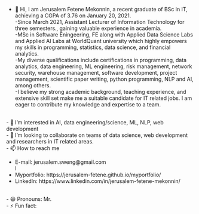 - 👋 Hi, I am Jerusalem Fetene Mekonnin, a recent graduate of BSc in IT, achieving a CGPA of 3.76 on January 20, 2021.
       <br> -Since March 2021, Assistant Lecturer of Information Technology for three semesters., gaining valuable experience in academia.
        <br>-MSc in Software Eningeering, FE along with Applied Data Science Labs and Applied AI Labs at WorldQuant university which 
         highly empowers my skills in programming, statistics, data science, and financial analytics. 
        <br>-My diverse qualifications include certifications in programming, data analytics, data engineering, ML engineering, risk 
          management, network security, warehouse management, software development, project management, scientific paper writing, python 
           programming, NLP and AI, among others.
       <br> -I believe my strong academic background, teaching experience, and extensive skill set make me a suitable candidate for IT related jobs. I am eager to contribute my knowledge and expertise to a team.

<br>- 👀 I’m interested in AI, data engineering/science, ML, NLP, web development
<br>- 💞️ I’m looking to collaborate on teams of data science, web development and researchers in IT related areas.
<br>- 📫 How to reach me
<ul>
            <li> E-mail:  jerusalem.sweng@gmail.com </li>l
           <li> Myportfolio: https://jerusalem-fetene.github.io/myportfolio/</li>
             <li>LinkedIn: https://www.linkedin.com/in/jerusalem-fetene-mekonnin/ </li>
</ul>
<br>- 😄 Pronouns: Mr.
<br>- ⚡ Fun fact: 

<!---
Jerusalem-Fetene/Jerusalem-Fetene is a ✨ special ✨ repository because its `README.md` (this file) appears on your GitHub profile.
You can click the Preview link to take a look at your changes.
--->
